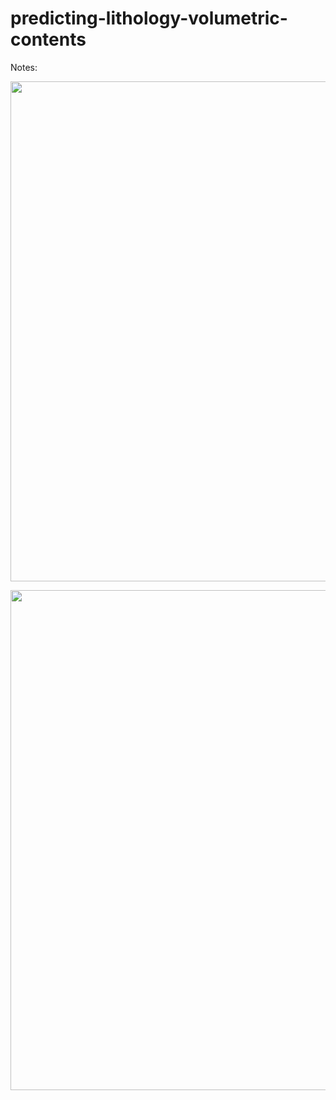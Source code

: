 # predicting-lithology-volumetric-contents

Notes:
<p align="center">
  <img width="800" src="https://github.com/Hamid-Reza-Mousavi/predicting-lithology-volumetric-contents/blob/main/fig/multichannel_homa_03.jpg" />
</p>
<p align="center">
  <img width="800" src="https://github.com/Hamid-Reza-Mousavi/predicting-lithology-volumetric-contents/blob/main/fig/multichannel_homa_11.jpg" />
</p>

